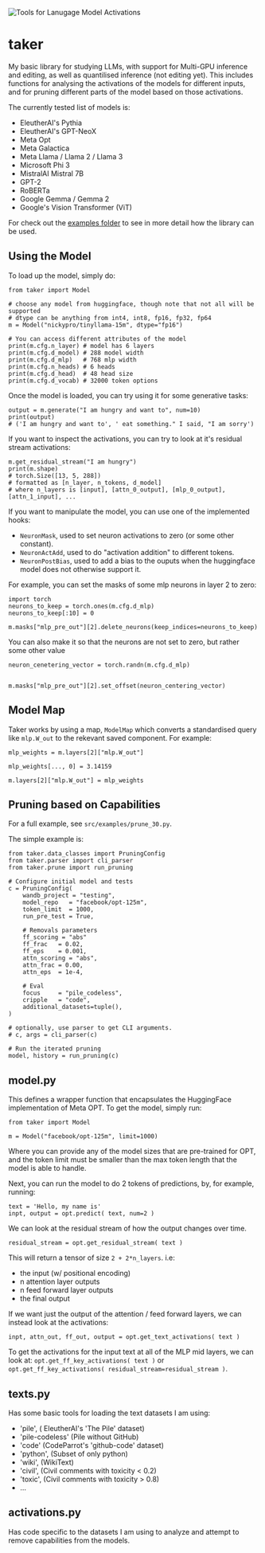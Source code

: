 ![Tools for Lanugage Model Activations](https://github.com/nickypro/taker)

# taker

My basic library for studying LLMs, with support for Multi-GPU inference and
editing, as well as quantilised inference (not editing yet).
This includes functions for analysing the activations of the models for
different inputs, and for pruning different parts of the model based on those
activations.

The currently tested list of models is:
- EleutherAI's Pythia
- EleutherAI's GPT-NeoX
- Meta Opt
- Meta Galactica
- Meta Llama / Llama 2 / Llama 3
- Microsoft Phi 3
- MistralAI Mistral 7B
- GPT-2
- RoBERTa
- Google Gemma / Gemma 2
- Google's Vision Transformer (ViT)

For check out the [examples folder](https://github.com/nickypro/separability/blob/main/examples) to see in more detail how the library can be used.

## Using the Model

To load up the model, simply do:
```
from taker import Model

# choose any model from huggingface, though note that not all will be supported
# dtype can be anything from int4, int8, fp16, fp32, fp64
m = Model("nickypro/tinyllama-15m", dtype="fp16")

# You can access different attributes of the model
print(m.cfg.n_layer) # model has 6 layers
print(m.cfg.d_model) # 288 model width
print(m.cfg.d_mlp)   # 768 mlp width
print(m.cfg.n_heads) # 6 heads
print(m.cfg.d_head)  # 48 head size
print(m.cfg.d_vocab) # 32000 token options
```

Once the model is loaded, you can try using it for some generative tasks:
```
output = m.generate("I am hungry and want to", num=10)
print(output)
# ('I am hungry and want to', ' eat something." I said, "I am sorry')
```

If you want to inspect the activations, you can try to look at it's residual stream activations:
```
m.get_residual_stream("I am hungry")
print(m.shape)
# torch.Size([13, 5, 288])
# formatted as [n_layer, n_tokens, d_model]
# where n_layers is [input], [attn_0_output], [mlp_0_output], [attn_1_input], ...
```

If you want to manipulate the model, you can use one of the implemented hooks:
- `NeuronMask`, used to set neuron activations to zero (or some other constant).
- `NeuronActAdd`, used to do "activation addition" to different tokens.
- `NeuronPostBias`, used to add a bias to the ouputs when the huggingface model does not otherwise support it.

For example, you can set the masks of some mlp neurons in layer 2 to zero:
```
import torch
neurons_to_keep = torch.ones(m.cfg.d_mlp)
neurons_to_keep[:10] = 0

m.masks["mlp_pre_out"][2].delete_neurons(keep_indices=neurons_to_keep)
```

You can also make it so that the neurons are not set to zero, but rather some other value
```
neuron_cenetering_vector = torch.randn(m.cfg.d_mlp)


m.masks["mlp_pre_out"][2].set_offset(neuron_centering_vector)
```


## Model Map

Taker works by using a map, `ModelMap` which converts a standardised query like `mlp.W_out` to
the rekevant saved component. For example:
```
mlp_weights = m.layers[2]["mlp.W_out"]

mlp_weights[..., 0] = 3.14159

m.layers[2]["mlp.W_out"] = mlp_weights
```


## Pruning based on Capabilities

For a full example, see `src/examples/prune_30.py`.

The simple example is:
```
from taker.data_classes import PruningConfig
from taker.parser import cli_parser
from taker.prune import run_pruning

# Configure initial model and tests
c = PruningConfig(
    wandb_project = "testing",
    model_repo   = "facebook/opt-125m",
    token_limit  = 1000,
    run_pre_test = True,

    # Removals parameters
    ff_scoring = "abs"
    ff_frac   = 0.02,
    ff_eps    = 0.001,
    attn_scoring = "abs",
    attn_frac = 0.00,
    attn_eps  = 1e-4,

    # Eval
    focus     = "pile_codeless",
    cripple   = "code",
    additional_datasets=tuple(),
)

# optionally, use parser to get CLI arguments.
# c, args = cli_parser(c)

# Run the iterated pruning
model, history = run_pruning(c)

```

## model.py
This defines a wrapper function that encapsulates the HuggingFace implementation of Meta OPT.
To get the model, simply run:

```
from taker import Model

m = Model("facebook/opt-125m", limit=1000)
```

Where you can provide any of the model sizes that are pre-trained for OPT, and the token limit must be smaller than the max token length that the model is able to handle.

Next, you can run the model to do 2 tokens of predictions, by, for example, running:
```
text = 'Hello, my name is'
inpt, output = opt.predict( text, num=2 )
```

We can look at the residual stream of how the output changes over time.
```
residual_stream = opt.get_residual_stream( text )
```
This will return a tensor of size `2 + 2*n_layers`.
i.e:
- the input (w/ positional encoding)
- n attention layer outputs
- n feed forward layer outputs
- the final output

If we want just the output of the attention / feed forward layers, we can instead look at the activations:
```
inpt, attn_out, ff_out, output = opt.get_text_activations( text )
```

To get the activations for the input text at all of the MLP mid layers, we can look at:
`opt.get_ff_key_activations( text )` or `opt.get_ff_key_activations( residual_stream=residual_stream )`.

## texts.py
Has some basic tools for loading the text datasets I am using:
- 'pile', ( EleutherAI's 'The Pile' dataset)
- 'pile-codeless' (Pile without GitHub)
- 'code' (CodeParrot's 'github-code' dataset)
- 'python', (Subset of only python)
- 'wiki', (WikiText)
- 'civil', (Civil comments with toxicity < 0.2)
- 'toxic', (Civil comments with toxicity > 0.8)
- ...

## activations.py
Has code specific to the datasets I am using to analyze and attempt to remove capabilities from the models.

